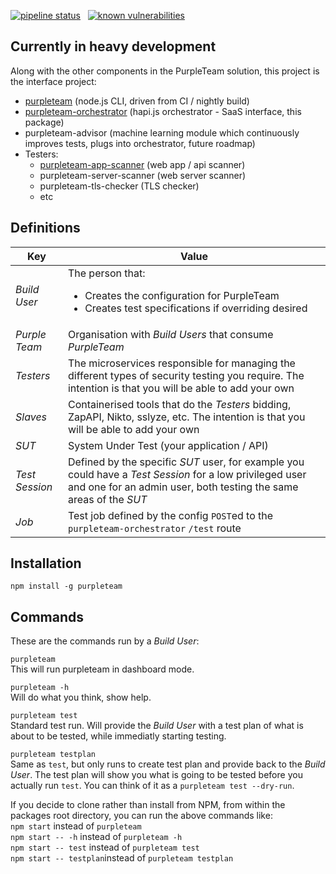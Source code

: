 [![pipeline status](https://gitlab.com/purpleteam-labs/purpleteam/badges/master/pipeline.svg)](https://gitlab.com/purpleteam-labs/purpleteam/commits/master) &nbsp; [![known vulnerabilities](https://snyk.io/test/github/purpleteam-labs/purpleteam/badge.svg?targetFile=package.json)](https://snyk.io/test/gitlab/purpleteam-labs/purpleteam?targetFile=package.json)

## Currently in heavy development

Along with the other components in the PurpleTeam solution, this project is the interface project:

* [purpleteam](https://github.com/binarymist/purpleteam) (node.js CLI, driven from CI / nightly build)
* [purpleteam-orchestrator](https://github.com/binarymist/purpleteam-orchestrator) (hapi.js orchestrator - SaaS interface, this package)
* purpleteam-advisor (machine learning module which continuously improves tests, plugs into orchestrator, future roadmap)
* Testers:
  * [purpleteam-app-scanner](https://github.com/binarymist/purpleteam-app-scanner) (web app / api scanner)
  * purpleteam-server-scanner (web server scanner)
  * purpleteam-tls-checker (TLS checker)
  * etc

## Definitions

 Key                 | Value   
---------------------|---------
 _Build User_        | The person that: <ul><li>Creates the configuration for PurpleTeam</li><li>Creates test specifications if overriding desired</li></ul> 
 _Purple Team_       | Organisation with _Build Users_ that consume _PurpleTeam_ 
 _Testers_           | The microservices responsible for managing the different types of security testing you require. The intention is that you will be able to add your own
 _Slaves_            | Containerised tools that do the _Testers_ bidding, ZapAPI, Nikto, sslyze, etc. The intention is that you will be able to add your own
 _SUT_               | System Under Test (your application / API) 
 _Test Session_      | Defined by the specific _SUT_ user, for example you could have a _Test Session_ for a low privileged user and one for an admin user, both testing the same areas of the _SUT_ 
 _Job_               | Test job defined by the config `POST`ed to the `purpleteam-orchestrator` `/test` route
 

## Installation

`npm install -g purpleteam`

## Commands

These are the commands run by a _Build User_:

`purpleteam`  
This will run purpleteam in dashboard mode.

`purpleteam -h`  
Will do what you think, show help.

`purpleteam test`  
Standard test run. Will provide the _Build User_ with a test plan of what is about to be tested, while immediatly starting testing.

`purpleteam testplan`  
Same as `test`, but only runs to create test plan and provide back to the _Build User_. The test plan will show you what is going to be tested before you actually run `test`. You can think of it as a `purpleteam test --dry-run`.

If you decide to clone rather than install from NPM, from within the packages root directory, you can run the above commands like:  
`npm start` instead of `purpleteam`  
`npm start -- -h` instead of `purpleteam -h`  
`npm start -- test` instead of `purpleteam test`  
`npm start -- testplan`instead of `purpleteam testplan`

